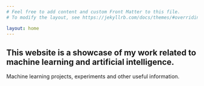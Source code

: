 ```yaml
---
# Feel free to add content and custom Front Matter to this file.
# To modify the layout, see https://jekyllrb.com/docs/themes/#overriding-theme-defaults

layout: home
---
```

## This website is a showcase of my work related to machine learning and artificial intelligence. 


Machine learning projects, experiments and other useful information.